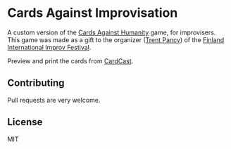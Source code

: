# Cards Against Improvisation

A custom version of the [Cards Against Humanity](https://www.cardsagainsthumanity.com) game, for improvisers. 
This game was made as a gift to the organizer ([Trent Pancy](http://www.trentpancy.com)) of the [Finland International Improv Festival](http://finlandimprovfestival.com).

Preview and print the cards from [CardCast](https://www.cardcastgame.com/browse/deck/X8UZ4).

## Contributing

Pull requests are very welcome.

## License

MIT